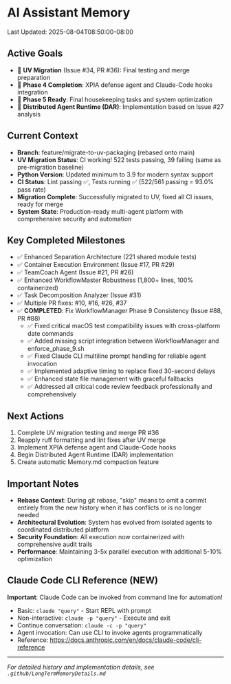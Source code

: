 # AI Assistant Memory
Last Updated: 2025-08-04T08:50:00-08:00

## Active Goals
- 🔄 **UV Migration** (Issue #34, PR #36): Final testing and merge preparation
- 🔄 **Phase 4 Completion**: XPIA defense agent and Claude-Code hooks integration
- 🔄 **Phase 5 Ready**: Final housekeeping tasks and system optimization
- 🔄 **Distributed Agent Runtime (DAR)**: Implementation based on Issue #27 analysis

## Current Context
- **Branch**: feature/migrate-to-uv-packaging (rebased onto main)
- **UV Migration Status**: CI working! 522 tests passing, 39 failing (same as pre-migration baseline)
- **Python Version**: Updated minimum to 3.9 for modern syntax support
- **CI Status**: Lint passing ✅, Tests running ✅ (522/561 passing = 93.0% pass rate)
- **Migration Complete**: Successfully migrated to UV, fixed all CI issues, ready for merge
- **System State**: Production-ready multi-agent platform with comprehensive security and automation

## Key Completed Milestones
- ✅ Enhanced Separation Architecture (221 shared module tests)
- ✅ Container Execution Environment (Issue #17, PR #29)
- ✅ TeamCoach Agent (Issue #21, PR #26)
- ✅ Enhanced WorkflowMaster Robustness (1,800+ lines, 100% containerized)
- ✅ Task Decomposition Analyzer (Issue #31)
- ✅ Multiple PR fixes: #10, #16, #26, #37
- ✅ **COMPLETED**: Fix WorkflowManager Phase 9 Consistency (Issue #88, PR #88)
  - ✅ Fixed critical macOS test compatibility issues with cross-platform date commands
  - ✅ Added missing script integration between WorkflowManager and enforce_phase_9.sh
  - ✅ Fixed Claude CLI multiline prompt handling for reliable agent invocation
  - ✅ Implemented adaptive timing to replace fixed 30-second delays
  - ✅ Enhanced state file management with graceful fallbacks
  - ✅ Addressed all critical code review feedback professionally and comprehensively

## Next Actions
1. Complete UV migration testing and merge PR #36
2. Reapply ruff formatting and lint fixes after UV merge
3. Implement XPIA defense agent and Claude-Code hooks
4. Begin Distributed Agent Runtime (DAR) implementation
5. Create automatic Memory.md compaction feature

## Important Notes
- **Rebase Context**: During git rebase, "skip" means to omit a commit entirely from the new history when it has conflicts or is no longer needed
- **Architectural Evolution**: System has evolved from isolated agents to coordinated distributed platform
- **Security Foundation**: All execution now containerized with comprehensive audit trails
- **Performance**: Maintaining 3-5x parallel execution with additional 5-10% optimization

## Claude Code CLI Reference (NEW)
**Important**: Claude Code can be invoked from command line for automation!
- Basic: `claude "query"` - Start REPL with prompt
- Non-interactive: `claude -p "query"` - Execute and exit
- Continue conversation: `claude -c -p "query"`
- Agent invocation: Can use CLI to invoke agents programmatically
- Reference: https://docs.anthropic.com/en/docs/claude-code/cli-reference

---
*For detailed history and implementation details, see `.github/LongTermMemoryDetails.md`*